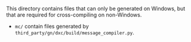 This directory contains files that can only be generated on Windows, but that are required for cross-compiling on non-Windows.

* `mc/` contain files generated by `third_party/gn/dxc/build/message_compiler.py`.
